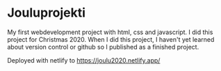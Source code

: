 # Jouluprojekti

My first webdevelopment project with html, css and javascript. I did this project for Christmas 2020. 
When I did this project, I haven't yet learned about version control or github so I published as a finished project. 

Deployed with netlify to https://joulu2020.netlify.app/ 
